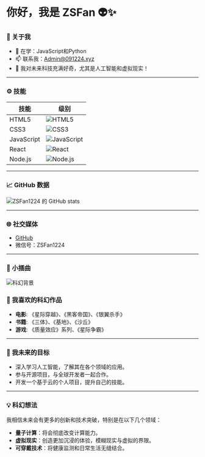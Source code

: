 # 你好，我是 ZSFan 👽✨

### 🌌 关于我
- 🌱 在学：JavaScript和Python
- 📫 联系我：[Admin@091224.xyz](mailto:Admin@091224.xyz)
- 🔭 我对未来科技充满好奇，尤其是人工智能和虚拟现实！

---

### ⚙️ 技能
| 技能         | 级别     |
|--------------|----------|
| HTML5        | ![HTML5](https://img.shields.io/badge/HTML5-%23E34F26.svg?&style=flat&logo=html5&logoColor=white) |
| CSS3         | ![CSS3](https://img.shields.io/badge/CSS3-%231572B6.svg?&style=flat&logo=css3&logoColor=white) |
| JavaScript   | ![JavaScript](https://img.shields.io/badge/JavaScript-%23F7DF1E.svg?&style=flat&logo=javascript&logoColor=black) |
| React        | ![React](https://img.shields.io/badge/React-%2320232a.svg?&style=flat&logo=react&logoColor=61DAFB) |
| Node.js      | ![Node.js](https://img.shields.io/badge/Node.js-339933.svg?&style=flat&logo=node.js&logoColor=white) |

---

### 📈 GitHub 数据
![ZSFan1224 的 GitHub stats](https://github-readme-stats.vercel.app/api?username=ZSFan1224&show_icons=true&theme=radical)

---

### 🌐 社交媒体
- [GitHub](https://github.com/ZSFan1224)
- 微信号：ZSFan1224

---

### 🌠 小插曲
![科幻背景](https://images.unsplash.com/photo-1506748686214-e9df14d4d9d0?crop=entropy&cs=tinysrgb&fit=max&fm=jpg&ixid=MnwzNjUyOXwwfDF8c2VhcmNofDJ8fHNjaWVuY2UlMjBiYWNrZ3JvdW5kfGVufDB8fHx8MTYzNzQzNjExMw&ixlib=rb-1.2.1&q=80&w=1080)

### 🚀 我喜欢的科幻作品
- **电影**: 《星际穿越》、《黑客帝国》、《银翼杀手》
- **书籍**: 《三体》、《基地》、《沙丘》
- **游戏**: 《质量效应》系列、《星际争霸》

---

### 🌌 我未来的目标
- 深入学习人工智能，了解其在各个领域的应用。
- 参与开源项目，与全球开发者一起合作。
- 开发一个基于云的个人项目，提升自己的技能。

---

### 💡 科幻想法
我相信未来会有更多的创新和技术突破，特别是在以下几个领域：
- **量子计算**：将会彻底改变计算能力。
- **虚拟现实**：创造更加沉浸的体验，模糊现实与虚拟的界限。
- **可穿戴技术**：将健康监测和日常生活无缝结合。
